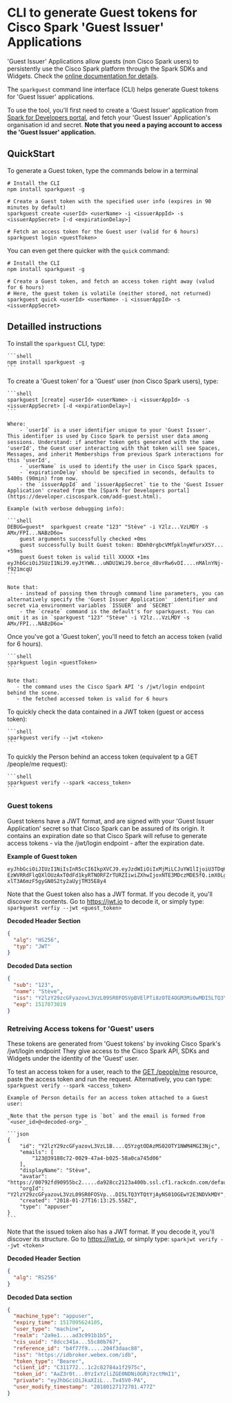 # CLI to generate Guest tokens for Cisco Spark 'Guest Issuer' Applications

'Guest Issuer' Applications allow guests (non Cisco Spark users) to persistently use the Cisco Spark platform through the Spark SDKs and Widgets. Check the [online documentation for details](https://developer.ciscospark.com/guest-issuer.html).

The `sparkguest` command line interface (CLI) helps generate Guest tokens for 'Guest Issuer' applications.

To use the tool, you'll first need to create a 'Guest Issuer' application from [Spark for Developers portal](https://developer.ciscospark.com/add-guest.html), and fetch your 'Guest Issuer' Application's organisation id and secret.
**Note that you need a paying account to access the 'Guest Issuer' application.**


## QuickStart

To generate a Guest token, type the commands below in a terminal

```shell
# Install the CLI
npm install sparkguest -g

# Create a Guest token with the specified user info (expires in 90 minutes by default)
sparkguest create <userId> <userName> -i <issuerAppId> -s <issuerAppSecret> [-d <expirationDelay>]

# Fetch an access token for the Guest user (valid for 6 hours)
sparkguest login <guestToken>
```


You can even get there quicker with the `quick` command:

```shell
# Install the CLI
npm install sparkguest -g

# Create a Guest token, and fetch an access token right away (valud for 6 hours)
# Here, the guest token is volatile (neither stored, not returned)
sparkguest quick <userId> <userName> -i <issuerAppId> -s <issuerAppSecret>
```



## Detailled instructions

To install the `sparkguest` CLI, type:

    ```shell
    npm install sparkguest -g
    ```


To create a 'Guest token' for a 'Guest' user (non Cisco Spark users), type:

    ```shell
    sparkguest [create] <userId> <userName> -i <issuerAppId> -s <issuerAppSecret> [-d <expirationDelay>]
    ```

    Where:
        - `userId` is a user identifier unique to your 'Guest Issuer'. This identifier is used by Cisco Spark to persist user data among sessions. Understand: if another token gets generated with the same 'userId', the Guest user interacting with that token will see Spaces, Messages, and inherit Memberships from previous Spark interactions for this 'userId',
        - `userName` is used to identify the user in Cisco Spark spaces,
        - `expirationDelay` should be specified in seconds, defaults to 5400s (90min) from now.
        - the `issuerAppId` and `issuerAppSecret` tie to the 'Guest Issuer Application' created frpm the [Spark for Developers portal](https://developer.ciscospark.com/add-guest.html).
    
    Example (with verbose debugging info):

    ```shell
    DEBUG=guest*  sparkguest create "123" "Stève" -i Y2lz...VzLMDY -s AMx/FPI...NABzD6o=
        guest arguments successfully checked +0ms
        guest successfully built Guest token: BDmh0rgbcVMfpklnyWfurxX5Y... +59ms
        guest Guest token is valid till XXXXX +1ms        
    eyJhbGciOiJSUzI1NiJ9.eyJtYWN...uNDU1WiJ9.berce_d8vrRw6vDI....nMAlnYNj-f921mcqU
    ```

    Note that:
        - instead of passing them through command line parameters, you can alternatively specify the 'Guest Issuer Application'  identifier and secret via environment variables `ISSUER` and `SECRET` 
        - the `create` command is the default's for sparkguest. You can omit it as in `sparkguest "123" "Stève" -i Y2lz...VzLMDY -s AMx/FPI...NABzD6o=`
        

Once you've got a 'Guest token', you'll need to fetch an access token (valid for 6 hours).

    ```shell
    sparkguest login <guestToken>
    ```

    Note that:
       - the command uses the Cisco Spark API 's /jwt/login endpoint behind the scene.
       - the fetched accessed token is valid for 6 hours


To quickly check the data contained in a JWT token (guest or access token):

    ```shell
    sparkguest verify --jwt <token>
    ```


To quickly the Person behind an access token (equivalent tp a GET /people/me request):

    ```shell
    sparkguest verify --spark <access_token>
    ```


### Guest tokens

Guest tokens have a JWT format, and are signed with your 'Guest Issuer Application' secret so that Cisco Spark can be assured of its origin.
It contains an expiration date so that Cisco Spark will refuse to generate access tokens - via the /jwt/login endpoint - after the expiration date.

**Example of Guest token**

```
eyJhbGciOiJIUzI1NiIsInR5cCI6IkpXVCJ9.eyJzdWIiOiIxMjMiLCJuYW1lIjoiU3TDqHZlIiwiaXNzIjoiWTJselkyOXpjR0Z5YXpvdkwzVnpMMDlTUjBGT1NWcEJWRWxQVGk4ek9URTRPR00zTWkwd01ESTVMVF EzWVRRdFlqQXlOUzAxT0dFd1kyRTNORFZrTURZIiwiZXhwIjoxNTE3MDczMDE5fQ.imX0LgZ6LT-xlT3A6mzF5gyGN0S2ty2aUyjTM35E8y4    
```

Note that the Guest token also has a JWT format.
If you decode it, you'll discover its contents.
Go to https://jwt.io to decode it, or simply type: `sparkguest verfiy --jwt <guest_token>`

**Decoded Header Section**

```json
{
  "alg": "HS256",
  "typ": "JWT"
}
```

**Decoded Data section**

```json
{
  "sub": "123",
  "name": "Stève",
  "iss": "Y2lzY29zcGFyazovL3VzL09SR0FOSVpBVElPTi8zOTE4OGM3Mi0wMDI5LTQ3YTQtYjAyNS01OGEwY2E3NDVkMDY",
  "exp": 1517073019
}
```


### Retreiving Access tokens for 'Guest' users 

These tokens are generated from 'Guest tokens' by invoking Cisco Spark's /jwt/login endpoint
They give access to the Cisco Spark API, SDKs and Widgets under the identity of the 'Guest' user.

To test an access token for a user, reach to the [GET /people/me](https://developer.ciscospark.com/endpoint-people-me-get.html) resource, paste the access token and run the request.
Alternatively, you can type: `sparkguest verify --spark <access_token>`

    Example of Person details for an access token attached to a Guest user:

    _Note that the person type is `bot` and the email is formed from `<user_id>@<decoded-org>`_

    ```json
    {
        "id": "Y2lzY29zcGFyazovL3VzL1B....Q5YzgtODAzMS02OTY1NWM4MGI3Njc",
        "emails": [
            "123@39188c72-0029-47a4-b025-58a0ca745d06"
        ],
        "displayName": "Stève",
        "avatar": "https://00792fd90955bc2.....da928cc2123a400b.ssl.cf1.rackcdn.com/default_machine~80",
        "orgId": "Y2lzY29zcGFyazovL3VzL09SR0FOSVp...DI5LTQ3YTQtYjAyNS01OGEwY2E3NDVkMDY",
        "created": "2018-01-27T16:13:25.558Z",
        "type": "appuser"
    }
    ```

Note that the issued token also has a JWT format.
If you decode it, you'll discover its structure.
Go to https://jwt.io, or simply type: `sparkjwt verify --jwt <token>`


**Decoded Header Section**

```json
{
  "alg": "RS256"
}
```

**Decoded Data section**

```json
{
  "machine_type": "appuser",
  "expiry_time": 1517095624105,
  "user_type": "machine",
  "realm": "2a9e1....ad3c991b1b5",
  "cis_uuid": "8dcc341a...55c80b767",
  "reference_id": "b4f77f9.....204f3daac88",
  "iss": "https://idbroker.webex.com/idb",
  "token_type": "Bearer",
  "client_id": "C311772...1c2c82784a1f2975c",
  "token_id": "AaZ3r0t...0YzIxYzliZGE0NDNiOGRiYzctMmI1",
  "private": "eyJhbGciOiJkaXIiL...Tx45V0-PA",
  "user_modify_timestamp": "20180127172701.477Z"
}
```
